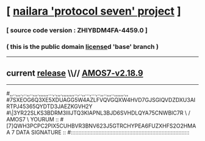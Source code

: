 
# [ [nailara 'protocol seven' project](http://nailara.network/) ]

### [ source code version : ZHIYBDM4FA-4459.0 ]

### ( this is the public domain [license](../license)d 'base' branch )
---
## current [release](https://github.com/nailara-technologies/protocol-7/releases) \\\\// [AMOS7-v2.18.9](https://github.com/nailara-technologies/protocol-7/releases/tag/AMOS7-v2.18.9)
---

#,,..,,,.,..,,..,,,.,,,,,,...,.,,,.,,,,,,,,..,..,,...,...,..,,..,,,..,,,,,,.,,
#7SXEOG6Q3XE5XDUAGG5W4AZLFVQVGQXW4HVD7GJSGIQVDZDXU3AIRTPJ45365QYDTD3JAEZKGVH2Y
#\\\|3YR22SLKS3BDRM3IIIJTQ3KIAPNL3BJD6SVHDLQYA75CNWBIC7R \ / AMOS7 \ YOURUM ::
#\[7]QWH3PCPC2PIX5CUHBVR3BNV623J5GTRCHYPEA6FUZXHFS2O2HMAA 7  DATA SIGNATURE ::
#:::::::::::::::::::::::::::::::::::::::::::::::::::::::::::::::::::::::::::::
